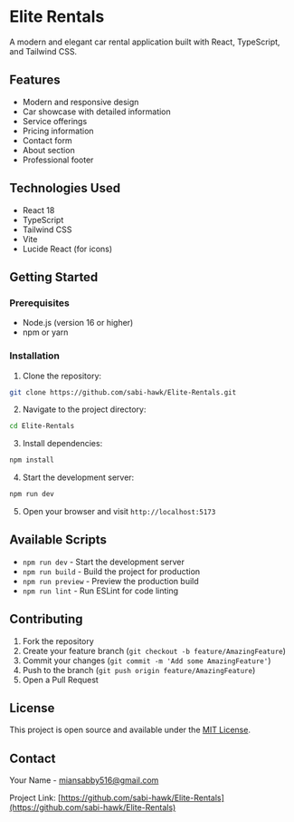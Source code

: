 # Elite Rentals

A modern and elegant car rental application built with React, TypeScript, and Tailwind CSS.

## Features

- Modern and responsive design
- Car showcase with detailed information
- Service offerings
- Pricing information
- Contact form
- About section
- Professional footer

## Technologies Used

- React 18
- TypeScript
- Tailwind CSS
- Vite
- Lucide React (for icons)

## Getting Started

### Prerequisites

- Node.js (version 16 or higher)
- npm or yarn

### Installation

1. Clone the repository:

```bash
git clone https://github.com/sabi-hawk/Elite-Rentals.git
```

2. Navigate to the project directory:

```bash
cd Elite-Rentals
```

3. Install dependencies:

```bash
npm install
```

4. Start the development server:

```bash
npm run dev
```

5. Open your browser and visit `http://localhost:5173`

## Available Scripts

- `npm run dev` - Start the development server
- `npm run build` - Build the project for production
- `npm run preview` - Preview the production build
- `npm run lint` - Run ESLint for code linting

## Contributing

1. Fork the repository
2. Create your feature branch (`git checkout -b feature/AmazingFeature`)
3. Commit your changes (`git commit -m 'Add some AmazingFeature'`)
4. Push to the branch (`git push origin feature/AmazingFeature`)
5. Open a Pull Request

## License

This project is open source and available under the [MIT License](LICENSE).

## Contact

Your Name - miansabby516@gmail.com

Project Link: [https://github.com/sabi-hawk/Elite-Rentals](https://github.com/sabi-hawk/Elite-Rentals)
